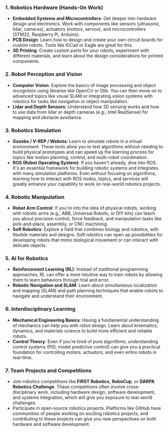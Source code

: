 ### 1. **Robotics Hardware (Hands-On Work)**

- **Embedded Systems and Microcontrollers**: Get deeper into hardware design and electronics. Work with components like sensors (ultrasonic, lidar, cameras), actuators (motors, servos), and microcontrollers (STM32, Raspberry Pi, Arduino).
- **PCB Design**: Learn how to design and create your own circuit boards for custom robots. Tools like KiCad or Eagle are great for this.
- **3D Printing**: Create custom parts for your robots, experiment with different materials, and learn about the design considerations for printed components.

### 2. **Robot Perception and Vision**

- **Computer Vision**: Explore the basics of image processing and object recognition using libraries like OpenCV or Dlib. You can then move on to advanced topics like visual SLAM or integrating vision systems with robotics for tasks like navigation or object manipulation.
- **Lidar and Depth Sensors**: Understand how 3D sensing works and how to use data from lidar or depth cameras (e.g., Intel RealSense) for mapping and obstacle avoidance.

### 3. **Robotics Simulation**

- **Gazebo / V-REP / Webots**: Learn to simulate robots in a virtual environment. These tools allow you to test algorithms without needing to build physical prototypes and can speed up the learning process for topics like motion planning, control, and multi-robot coordination.
- **ROS (Robot Operating System)**: If you haven't already, dive into ROS. It's an essential framework for building robotic systems and integrates with many simulation platforms. Even without focusing on algorithms, learning how to interact with ROS nodes, topics, and services will greatly enhance your capability to work on real-world robotics projects.

### 4. **Robotic Manipulation**

- **Robot Arm Control**: If you're into the idea of physical robots, working with robotic arms (e.g., ABB, Universal Robots, or DIY kits) can teach you about precision control, force feedback, and manipulation tasks like pick-and-place, assembly, or CNC machining.
- **Soft Robotics**: Explore a field that combines biology and robotics, with flexible materials and designs. Soft robotics can open up possibilities for developing robots that mimic biological movement or can interact with delicate objects.

### 5. **AI for Robotics**

- **Reinforcement Learning (RL)**: Instead of traditional programming approaches, RL can offer a more intuitive way to train robots by allowing them to learn behaviors through trial and error.
- **Robotic Navigation and SLAM**: Learn about simultaneous localization and mapping (SLAM) and path planning techniques that enable robots to navigate and understand their environment.

### 6. **Interdisciplinary Learning**

- **Mechanical Engineering Basics**: Having a fundamental understanding of mechanics can help you with robot design. Learn about kinematics, dynamics, and materials science to build more efficient and reliable robots.
- **Control Theory**: Even if you’re tired of pure algorithms, understanding control systems (PID, model predictive control) can give you a practical foundation for controlling motors, actuators, and even entire robots in real-time.

### 7. **Team Projects and Competitions**

- Join robotics competitions like **FIRST Robotics**, **RoboCup**, or **DARPA Robotics Challenge**. These competitions often involve cross-disciplinary work, including hardware design, software development, and systems integration, which will give you exposure to real-world challenges.
- Participate in open-source robotics projects. Platforms like GitHub have communities of people working on exciting robotics projects, and contributing to these projects can give you new perspectives on both hardware and software development.